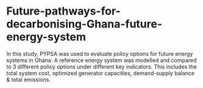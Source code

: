 # Future-pathways-for-decarbonising-Ghana-future-energy-system
In this study, PYPSA was used to evaluate policy options for future energy systems in Ghana. A reference energy system was modelled and compared to 3 different policy options under different key indicators. This includes the total system cost, optimized generator capacities, demand-supply balance &amp; total emissions. 
